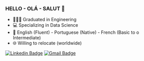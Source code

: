 ### HELLO - OLÁ - SALUT 👋


- 👩🏻‍🎓 Graduated in Engineering 
- :computer: Specializing in Data Science 
- :speech_balloon: English (Fluent) - Portuguese (Native) - French (Basic to o Intermediate)
- :globe_with_meridians: Willing to relocate (worldwide)

[![Linkedin Badge](https://img.shields.io/badge/-RaquelColares-blue?style=flat-the-badge&logo=linkedin&logoColor=white&link=https://www.linkedin.com/in/raquel-colares-7b1327a0/)](https://www.linkedin.com/in/raquel-colares-7b1327a0/)
[![Gmail Badge](https://img.shields.io/badge/-raquelcolaress@gmail.com-c14438?style=flat-square&logo=Gmail&logoColor=white&link=mailto:raquelcolaress@gmail.com)](raquelcolaress@gmail.com)


